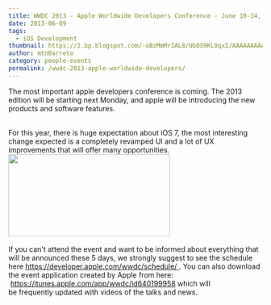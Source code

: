 ```yaml
---
title: WWDC 2013 - Apple Worldwide Developers Conference - June 10-14, San Francisco
date: 2013-06-09
tags:
  - iOS Development
thumbnail: https://2.bp.blogspot.com/-oBzMmMrIAL8/UbOS9KL0qxI/AAAAAAAAAK4/v8CNWDFOL8k/s72-c/wwdc13-about-main.jpg
author: mtnBarreto
category: people-events
permalink: /wwdc-2013-apple-worldwide-developers/
---
```


<p>
  The most important apple developers conference is coming. The 2013 edition will be starting next Monday, and apple will be introducing the new products and software features.
</p>
<br/>
<div>For this year, there is&nbsp;huge&nbsp;expectation about iOS 7, the most interesting change expected is a&nbsp;completely revamped UI and a lot of UX improvements that will offer many opportunities.</div>
<img border="0" height="163" src="https://2.bp.blogspot.com/-oBzMmMrIAL8/UbOS9KL0qxI/AAAAAAAAAK4/v8CNWDFOL8k/s1600/wwdc13-about-main.jpg" width="320" />
<div>
  <div>
    <br />If you can't attend the event and want to be informed about everything that will be announced these 5 days, we strongly suggest to see the schedule here <a href="https://developer.apple.com/wwdc/schedule/" target="_blank">https://developer.apple.com/wwdc/schedule/&nbsp;</a>.
    You can also download the event application created by Apple from here: &nbsp;<a href="https://itunes.apple.com/app/wwdc/id640199958">https://itunes.apple.com/app/wwdc/id640199958</a>&nbsp;which will be&nbsp;frequently&nbsp;updated with videos of
    the talks and news.
  </div>
</div>
